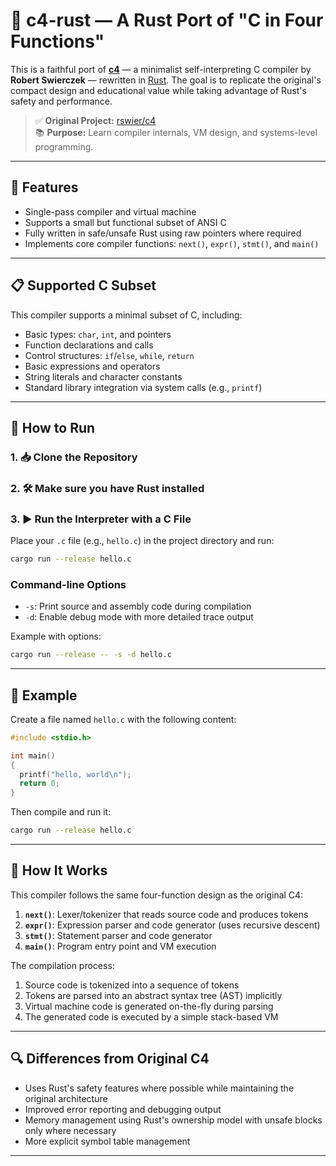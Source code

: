 # 🦀 c4-rust — A Rust Port of "C in Four Functions"

This is a faithful port of [**c4**](https://github.com/rswier/c4) — a minimalist self-interpreting C compiler by **Robert Swierczek** — rewritten in [Rust](https://www.rust-lang.org). The goal is to replicate the original's compact design and educational value while taking advantage of Rust's safety and performance.

> ✅ **Original Project:** [rswier/c4](https://github.com/rswier/c4)  
> 📚 **Purpose:** Learn compiler internals, VM design, and systems-level programming.

---

## 🔧 Features

- Single-pass compiler and virtual machine
- Supports a small but functional subset of ANSI C
- Fully written in safe/unsafe Rust using raw pointers where required
- Implements core compiler functions: `next()`, `expr()`, `stmt()`, and `main()`

---

## 📋 Supported C Subset

This compiler supports a minimal subset of C, including:
- Basic types: `char`, `int`, and pointers
- Function declarations and calls
- Control structures: `if`/`else`, `while`, `return`
- Basic expressions and operators
- String literals and character constants
- Standard library integration via system calls (e.g., `printf`)

---

## 🚀 How to Run

### 1. 📥 Clone the Repository
### 2. 🛠️ Make sure you have Rust installed
### 3. ▶️ Run the Interpreter with a C File

Place your `.c` file (e.g., `hello.c`) in the project directory and run:

```bash
cargo run --release hello.c
```

### Command-line Options

- `-s`: Print source and assembly code during compilation
- `-d`: Enable debug mode with more detailed trace output

Example with options:
```bash
cargo run --release -- -s -d hello.c
```

---

## 📝 Example

Create a file named `hello.c` with the following content:

```c
#include <stdio.h>

int main()
{
  printf("hello, world\n");
  return 0;
}
```

Then compile and run it:

```bash
cargo run --release hello.c
```

---

## 🧠 How It Works

This compiler follows the same four-function design as the original C4:

1. **`next()`**: Lexer/tokenizer that reads source code and produces tokens
2. **`expr()`**: Expression parser and code generator (uses recursive descent)
3. **`stmt()`**: Statement parser and code generator
4. **`main()`**: Program entry point and VM execution

The compilation process:
1. Source code is tokenized into a sequence of tokens
2. Tokens are parsed into an abstract syntax tree (AST) implicitly
3. Virtual machine code is generated on-the-fly during parsing
4. The generated code is executed by a simple stack-based VM

---

## 🔍 Differences from Original C4

- Uses Rust's safety features where possible while maintaining the original architecture
- Improved error reporting and debugging output
- Memory management using Rust's ownership model with unsafe blocks only where necessary
- More explicit symbol table management

---

